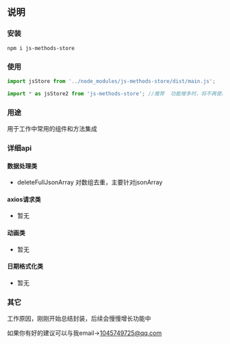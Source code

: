 ## 说明 
### 安装
``````
npm i js-methods-store
``````

### 使用

``````js
import jsStore from '../node_modules/js-methods-store/dist/main.js';

import * as jsStore2 from 'js-methods-store'; //推荐  功能增多时，将不再使用方法1
``````


### 用途
用于工作中常用的组件和方法集成

### 详细api

#### 数据处理类

* deleteFullJsonArray  对数组去重，主要针对jsonArray

#### axios请求类

* 暂无

#### 动画类

* 暂无

#### 日期格式化类

* 暂无

### 其它

工作原因，刚刚开始总结封装，后续会慢慢增长功能中

如果你有好的建议可以与我email->1045749725@qq.com
